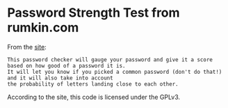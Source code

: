 # Password Strength Test from rumkin.com

From the [site](http://rumkin.com/tools/password/passchk.php):

```
This password checker will gauge your password and give it a score based on how good of a password it is.
It will let you know if you picked a common password (don't do that!) and it will also take into account
the probability of letters landing close to each other.
```
According to the site, this code is licensed under the GPLv3.
